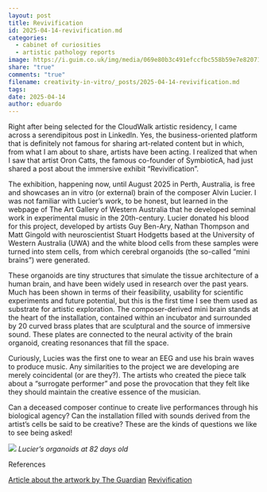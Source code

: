 ```yaml
---
layout: post
title: Revivification
id: 2025-04-14-revivification.md
categories:
  - cabinet of curiosities
  - artistic pathology reports
image: https://i.guim.co.uk/img/media/069e80b3c491efccfbc558b59e7e8207118cb610/0_439_1692_1015/master/1692.jpg?width=880&dpr=1&s=none&crop=none
share: "true"
comments: "true"
filename: creativity-in-vitro/_posts/2025-04-14-revivification.md
tags: 
date: 2025-04-14
author: eduardo
---
```



Right after being selected for the CloudWalk artistic residency, I came across a serendipitous post in LinkedIn. Yes, the business-oriented platform that is definitely not famous for sharing art-related content but in which, from what I am about to share, artists have been acting. I realized that when I saw that artist Oron Catts, the famous co-founder of SymbioticA, had just shared a post about the immersive exhibit “Revivification”. 

The exhibition, happening now, until August 2025 in Perth, Australia, is free and showcases an in vitro (or external) brain of the composer Alvin Lucier. I was not familiar with Lucier’s work, to be honest, but learned in the webpage of The Art Gallery of Western Australia that he developed seminal work in experimental music in the 20th-century. Lucier donated his blood for this project, developed by artists Guy Ben-Ary, Nathan Thompson and Matt Gingold with neuroscientist Stuart Hodgetts based at the University of Western Australia (UWA) and the white blood cells from these samples were turned into stem cells, from which cerebral organoids (the so-called “mini brains”) were generated.

These organoids are tiny structures that simulate the tissue architecture of a human brain, and have been widely used in research over the past years. Much has been shown in terms of their feasibility, usability for scientific experiments and future potential, but this is the first time I see them used as substrate for artistic exploration. The composer-derived mini brain stands at the heart of the installation, contained within an incubator and surrounded by 20 curved brass plates that are sculptural and the source of immersive sound. These plates are connected to the neural activity of the brain organoid, creating resonances that fill the space.

Curiously, Lucies was the first one to wear an EEG and use his brain waves to produce music. Any similarities to the project we are developing are merely coincidental (or are they?). The artists who created the piece talk about a “surrogate performer” and pose the provocation that they felt like they should maintain the creative essence of the musician. 

Can a deceased composer continue to create live performances through his biological agency? Can the installation filled with sounds derived from the artist’s cells be said to be creative? These are the kinds of questions we like to see being asked!

![](https://i.guim.co.uk/img/media/069e80b3c491efccfbc558b59e7e8207118cb610/0_439_1692_1015/master/1692.jpg?width=880&dpr=1&s=none&crop=none)
*Lucier’s organoids at 82 days old* 

References

[Article about the artwork by The Guardian](https://www.theguardian.com/artanddesign/2025/apr/09/alvin-lucier-dead-composer-making-music-ai-artificial-intelligence-brain)
[Revivification](https://artgallery.wa.gov.au/whats-on/exhibitions/revivification/)
